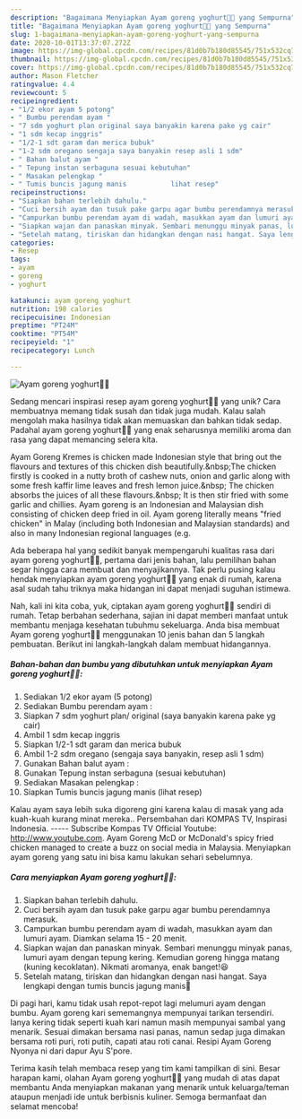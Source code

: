 ```yaml
---
description: "Bagaimana Menyiapkan Ayam goreng yoghurt🍗🍶 yang Sempurna"
title: "Bagaimana Menyiapkan Ayam goreng yoghurt🍗🍶 yang Sempurna"
slug: 1-bagaimana-menyiapkan-ayam-goreng-yoghurt-yang-sempurna
date: 2020-10-01T13:37:07.272Z
image: https://img-global.cpcdn.com/recipes/81d0b7b180d85545/751x532cq70/ayam-goreng-yoghurt🍗🍶-foto-resep-utama.jpg
thumbnail: https://img-global.cpcdn.com/recipes/81d0b7b180d85545/751x532cq70/ayam-goreng-yoghurt🍗🍶-foto-resep-utama.jpg
cover: https://img-global.cpcdn.com/recipes/81d0b7b180d85545/751x532cq70/ayam-goreng-yoghurt🍗🍶-foto-resep-utama.jpg
author: Mason Fletcher
ratingvalue: 4.4
reviewcount: 5
recipeingredient:
- "1/2 ekor ayam 5 potong"
- " Bumbu perendam ayam "
- "7 sdm yoghurt plan original saya banyakin karena pake yg cair"
- "1 sdm kecap inggris"
- "1/2-1 sdt garam dan merica bubuk"
- "1-2 sdm oregano sengaja saya banyakin resep asli 1 sdm"
- " Bahan balut ayam "
- " Tepung instan serbaguna sesuai kebutuhan"
- " Masakan pelengkap "
- " Tumis buncis jagung manis           lihat resep"
recipeinstructions:
- "Siapkan bahan terlebih dahulu."
- "Cuci bersih ayam dan tusuk pake garpu agar bumbu perendamnya merasuk."
- "Campurkan bumbu perendam ayam di wadah, masukkan ayam dan lumuri ayam. Diamkan selama 15 - 20 menit."
- "Siapkan wajan dan panaskan minyak. Sembari menunggu minyak panas, lumuri ayam dengan tepung kering. Kemudian goreng hingga matang (kuning kecoklatan). Nikmati aromanya, enak banget!😆"
- "Setelah matang, tiriskan dan hidangkan dengan nasi hangat. Saya lengkapi dengan tumis buncis jagung manis🤗"
categories:
- Resep
tags:
- ayam
- goreng
- yoghurt

katakunci: ayam goreng yoghurt 
nutrition: 198 calories
recipecuisine: Indonesian
preptime: "PT24M"
cooktime: "PT54M"
recipeyield: "1"
recipecategory: Lunch

---
```



![Ayam goreng yoghurt🍗🍶](https://img-global.cpcdn.com/recipes/81d0b7b180d85545/751x532cq70/ayam-goreng-yoghurt🍗🍶-foto-resep-utama.jpg)

Sedang mencari inspirasi resep ayam goreng yoghurt🍗🍶 yang unik? Cara membuatnya memang tidak susah dan tidak juga mudah. Kalau salah mengolah maka hasilnya tidak akan memuaskan dan bahkan tidak sedap. Padahal ayam goreng yoghurt🍗🍶 yang enak seharusnya memiliki aroma dan rasa yang dapat memancing selera kita.

Ayam Goreng Kremes is chicken made Indonesian style that bring out the flavours and textures of this chicken dish beautifully.&amp;nbsp;The chicken firstly is cooked in a nutty broth of cashew nuts, onion and garlic along with some fresh kaffir lime leaves and fresh lemon juice.&amp;nbsp; The chicken absorbs the juices of all these flavours.&amp;nbsp; It is then stir fried with some garlic and chillies. Ayam goreng is an Indonesian and Malaysian dish consisting of chicken deep fried in oil. Ayam goreng literally means &#34;fried chicken&#34; in Malay (including both Indonesian and Malaysian standards) and also in many Indonesian regional languages (e.g.

Ada beberapa hal yang sedikit banyak mempengaruhi kualitas rasa dari ayam goreng yoghurt🍗🍶, pertama dari jenis bahan, lalu pemilihan bahan segar hingga cara membuat dan menyajikannya. Tak perlu pusing kalau hendak menyiapkan ayam goreng yoghurt🍗🍶 yang enak di rumah, karena asal sudah tahu triknya maka hidangan ini dapat menjadi suguhan istimewa.


Nah, kali ini kita coba, yuk, ciptakan ayam goreng yoghurt🍗🍶 sendiri di rumah. Tetap berbahan sederhana, sajian ini dapat memberi manfaat untuk membantu menjaga kesehatan tubuhmu sekeluarga. Anda bisa membuat Ayam goreng yoghurt🍗🍶 menggunakan 10 jenis bahan dan 5 langkah pembuatan. Berikut ini langkah-langkah dalam membuat hidangannya.

<!--inarticleads1-->

##### Bahan-bahan dan bumbu yang dibutuhkan untuk menyiapkan Ayam goreng yoghurt🍗🍶:

1. Sediakan 1/2 ekor ayam (5 potong)
1. Sediakan  Bumbu perendam ayam :
1. Siapkan 7 sdm yoghurt plan/ original (saya banyakin karena pake yg cair)
1. Ambil 1 sdm kecap inggris
1. Siapkan 1/2-1 sdt garam dan merica bubuk
1. Ambil 1-2 sdm oregano (sengaja saya banyakin, resep asli 1 sdm)
1. Gunakan  Bahan balut ayam :
1. Gunakan  Tepung instan serbaguna (sesuai kebutuhan)
1. Sediakan  Masakan pelengkap :
1. Siapkan  Tumis buncis jagung manis           (lihat resep)


Kalau ayam saya lebih suka digoreng gini karena kalau di masak yang ada kuah-kuah kurang minat mereka.. Persembahan dari KOMPAS TV, Inspirasi Indonesia. ----- Subscribe Kompas TV Official Youtube: http://www.youtube.com. Ayam Goreng McD or McDonald&#39;s spicy fried chicken managed to create a buzz on social media in Malaysia. Menyiapkan ayam goreng yang satu ini bisa kamu lakukan sehari sebelumnya. 

<!--inarticleads2-->

##### Cara menyiapkan Ayam goreng yoghurt🍗🍶:

1. Siapkan bahan terlebih dahulu.
1. Cuci bersih ayam dan tusuk pake garpu agar bumbu perendamnya merasuk.
1. Campurkan bumbu perendam ayam di wadah, masukkan ayam dan lumuri ayam. Diamkan selama 15 - 20 menit.
1. Siapkan wajan dan panaskan minyak. Sembari menunggu minyak panas, lumuri ayam dengan tepung kering. Kemudian goreng hingga matang (kuning kecoklatan). Nikmati aromanya, enak banget!😆
1. Setelah matang, tiriskan dan hidangkan dengan nasi hangat. Saya lengkapi dengan tumis buncis jagung manis🤗


Di pagi hari, kamu tidak usah repot-repot lagi melumuri ayam dengan bumbu. Ayam goreng kari sememangnya mempunyai tarikan tersendiri. Ianya kering tidak seperti kuah kari namun masih mempunyai sambal yang menarik. Sesuai dimakan bersama nasi panas, namun sedap juga dimakan bersama roti puri, roti putih, capati atau roti canai. Resipi Ayam Goreng Nyonya ni dari dapur Ayu S&#39;pore. 

Terima kasih telah membaca resep yang tim kami tampilkan di sini. Besar harapan kami, olahan Ayam goreng yoghurt🍗🍶 yang mudah di atas dapat membantu Anda menyiapkan makanan yang menarik untuk keluarga/teman ataupun menjadi ide untuk berbisnis kuliner. Semoga bermanfaat dan selamat mencoba!

